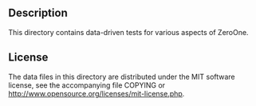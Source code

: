 Description
------------

This directory contains data-driven tests for various aspects of ZeroOne.

License
--------

The data files in this directory are distributed under the MIT software
license, see the accompanying file COPYING or
http://www.opensource.org/licenses/mit-license.php.

